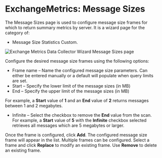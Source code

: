 # ExchangeMetrics: Message Sizes

The Message Sizes page is used to configure message size frames for which to return summary metrics
by server. It is a wizard page for the category of:

- Message Size Statistics Custom.

![Exchange Metrics Data Collector Wizard Message Sizes page](/img/versioned_docs/accessanalyzer_11.6/accessanalyzer/admin/datacollector/exchangemetrics/messagesizes.webp)

Configure the desired message size frames using the following options:

- Frame name – Name the configured message size parameters. Can either be entered manually or a
  default will populate when query limits are set.
- Start – Specify the lower limit of the message sizes (in MB)
- End – Specify the upper limit of the message sizes (in MB)

For example, a **Start** value of **1** and an **End** value of **2** returns messages between 1 and
2 megabytes.

- Infinite – Select the checkbox to remove the **End** value from the scan. For example, a **Start**
  value of **5** with the **Infinite** checkbox selected retrieves all messages which are 5
  megabytes or larger.

Once the frame is configured, click **Add**. The configured message size frame will appear in the
list. Multiple frames can be configured. Select a frame and click **Replace** to modify an existing
frame. Use **Remove** to delete an existing frame.
